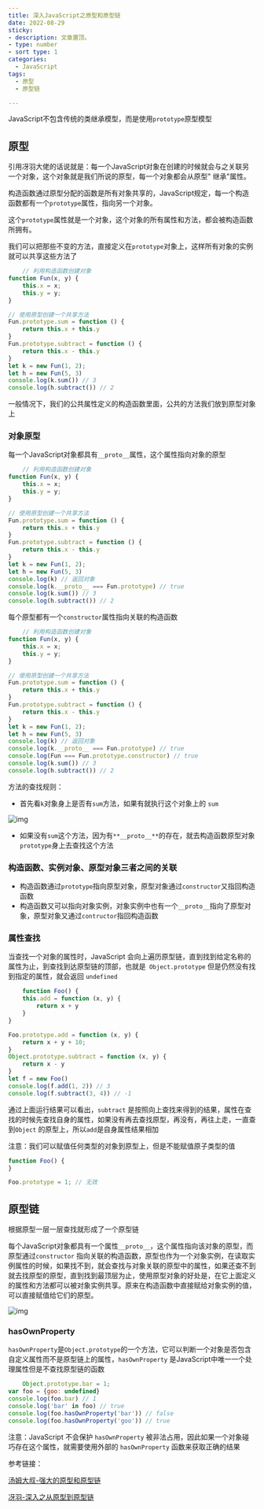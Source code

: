 ```yaml
---
title: 深入JavaScript之原型和原型链
date: 2022-08-29
sticky:
- description: 文章置顶。
- type: number
- sort type: 1
categories:
  - JavaScript
tags:
  - 原型
  - 原型链

---
```


JavaScript不包含传统的类继承模型，而是使用`prototype`原型模型

## 原型

引用冴羽大佬的话说就是：每一个JavaScript对象在创建的时候就会与之关联另一个对象，这个对象就是我们所说的原型，每一个对象都会从原型"
继承"属性。

构造函数通过原型分配的函数是所有对象共享的，JavaScript规定，每一个构造函数都有一个`prototype`属性，指向另一个对象。

这个`prototype`属性就是一个对象，这个对象的所有属性和方法，都会被构造函数所拥有。

我们可以把那些不变的方法，直接定义在`prototype`对象上，这样所有对象的实例就可以共享这些方法了

```javascript
    // 利用构造函数创建对象
function Fun(x, y) {
    this.x = x;
    this.y = y;
}

// 使用原型创建一个共享方法
Fun.prototype.sum = function () {
    return this.x + this.y
}
Fun.prototype.subtract = function () {
    return this.x - this.y
}
let k = new Fun(1, 2);
let h = new Fun(5, 3)
console.log(k.sum()) // 3
console.log(h.subtract()) // 2
```

一般情况下，我们的公共属性定义的构造函数里面，公共的方法我们放到原型对象上

### 对象原型

每一个JavaScript对象都具有`__proto__`属性，这个属性指向对象的原型

```javascript
    // 利用构造函数创建对象
function Fun(x, y) {
    this.x = x;
    this.y = y;
}

// 使用原型创建一个共享方法
Fun.prototype.sum = function () {
    return this.x + this.y
}
Fun.prototype.subtract = function () {
    return this.x - this.y
}
let k = new Fun(1, 2);
let h = new Fun(5, 3)
console.log(k) // 返回对象
console.log(k.__proto__ === Fun.prototype) // true
console.log(k.sum()) // 3
console.log(h.subtract()) // 2
```

每个原型都有一个`constructor`属性指向关联的构造函数

```javascript
    // 利用构造函数创建对象
function Fun(x, y) {
    this.x = x;
    this.y = y;
}

// 使用原型创建一个共享方法
Fun.prototype.sum = function () {
    return this.x + this.y
}
Fun.prototype.subtract = function () {
    return this.x - this.y
}
let k = new Fun(1, 2);
let h = new Fun(5, 3)
console.log(k) // 返回对象
console.log(k.__proto__ === Fun.prototype) // true
console.log(Fun === Fun.prototype.constructor) // true
console.log(k.sum()) // 3
console.log(h.subtract()) // 2
```

方法的查找规则：

- 首先看`k`对象身上是否有`sum`方法，如果有就执行这个对象上的 `sum`

![img](https://vuepres-images.oss-cn-shanghai.aliyuncs.com/vue-blog/prototype.png)

- 如果没有`sum`这个方法，因为有`**__proto__**`的存在，就去构造函数原型对象`prototype`身上去查找这个方法

### 构造函数、实例对象、原型对象三者之间的关联

- 构造函数通过`prototype`指向原型对象，原型对象通过`constructor`又指回构造函数
- 构造函数又可以指向对象实例，对象实例中也有一个`__proto__`指向了原型对象，原型对象又通过`contructor`指回构造函数

### 属性查找

当查找一个对象的属性时，JavaScript
会向上遍历原型链，直到找到给定名称的属性为止，到查找到达原型链的顶部，也就是` Object.prototype`
但是仍然没有找到指定的属性，就会返回 `undefined`

```javascript
    function Foo() {
    this.add = function (x, y) {
        return x + y
    }
}

Foo.prototype.add = function (x, y) {
    return x + y + 10;
}
Object.prototype.subtract = function (x, y) {
    return x - y
}
let f = new Foo()
console.log(f.add(1, 2)) // 3
console.log(f.subtract(3, 4)) // -1
```

通过上面运行结果可以看出，`subtract`
是按照向上查找来得到的结果，属性在查找的时候先查找自身的属性，如果没有再去查找原型，再没有，再往上走，一直查到`Object`
的原型上，所以`add`是自身属性结果相加

注意：我们可以赋值任何类型的对象到原型上，但是不能赋值原子类型的值

```javascript
function Foo() {
}

Foo.prototype = 1; // 无效
```

## 原型链

根据原型一层一层查找就形成了一个原型链

每个JavaScript对象都具有一个属性`__proto__`，这个属性指向该对象的原型，而原型通过`constructor`
指向关联的构造函数，原型也作为一个对象实例，在读取实例属性的时候，如果找不到，就会查找与对象关联的原型中的属性，如果还查不到就去找原型的原型，直到找到最顶层为止，使用原型对象的好处是，在它上面定义的属性和方法都可以被对象实例共享。原来在构造函数中直接赋给对象实例的值，可以直接赋值给它们的原型。

![img](https://vuepres-images.oss-cn-shanghai.aliyuncs.com/vue-blog/prototype02.png)

### hasOwnProperty

`hasOwnProperty`是`Object.prototype`的一个方法，它可以判断一个对象是否包含自定义属性而不是原型链上的属性，`hasOwnProperty`
是JavaScript中唯一一个处理属性但是不查找原型链的函数

```javascript
    Object.prototype.bar = 1;
var foo = {goo: undefined}
console.log(foo.bar) // 1
console.log('bar' in foo) // true
console.log(foo.hasOwnProperty('bar')) // false
console.log(foo.hasOwnProperty('goo')) // true
```

注意：JavaScript 不会保护 `hasOwnProperty` 被非法占用，因此如果一个对象碰巧存在这个属性，就需要使用外部的 `hasOwnProperty`
函数来获取正确的结果

参考链接：

[汤姆大叔-强大的原型和原型链](https://www.cnblogs.com/TomXu/archive/2012/01/05/2305453.html)

[冴羽-深入之从原型到原型链](https://github.com/mqyqingfeng/Blog/issues/2)
